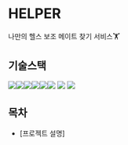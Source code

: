 # HELPER
나만의 헬스 보조 메이트 찾기 서비스🏋️


## 기술스택
<img src="https://img.shields.io/badge/JavaScript-F7DF1E?style=flat-square&logo=javascript&logoColor=white" /><img src="https://img.shields.io/badge/vuedotjs-4FC08D?style=flat-square&logo=vuedotjs&logoColor=white" /><img src="https://img.shields.io/badge/mysql-4479A1?style=flat-square&logo=mysql&logoColor=white" /><img src="https://img.shields.io/badge/springboot-6DB33F?style=flat-square&logo=springboot&logoColor=white" /><img src="https://img.shields.io/badge/nodedotjs-5FA04E?style=flat-square&logo=nodedotjs&logoColor=white" /><img src="https://img.shields.io/badge/axios-5A29E4?style=flat-square&logo=axios&logoColor=white" /> <img src="https://img.shields.io/badge/MyBatis-000000?style=for-the-badge&logo=MyBatis&logoColor=white">  <img src="https://img.shields.io/badge/Java-007396?style=for-the-badge&logo=Java&logoColor=white"> 

## 목차

- [프로젝트 설명]

# 
